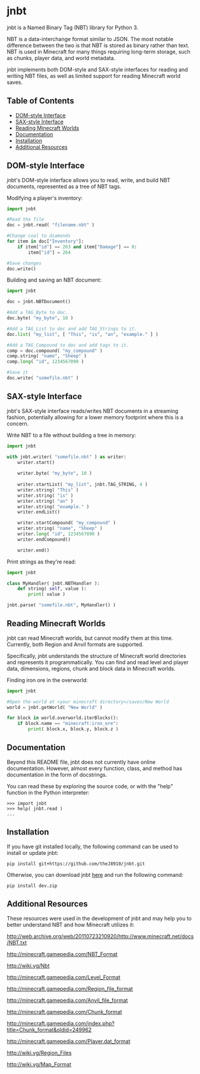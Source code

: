 jnbt
=========

jnbt is a Named Binary Tag (NBT) library for Python 3.

NBT is a data-interchange format similar to JSON. The most notable difference between the two is that NBT is stored as binary rather than text. NBT is used in Minecraft for many things requiring long-term storage, such as chunks, player data, and world metadata.

jnbt implements both DOM-style and SAX-style interfaces for reading and writing NBT files, as well as limited support for reading Minecraft world saves.

Table of Contents
-----------------
* [DOM-style Interface](#dom-style-interface)
* [SAX-style Interface](#sax-style-interface)
* [Reading Minecraft Worlds](#reading-minecraft-worlds)
* [Documentation](#documentation)
* [Installation](#installation)
* [Additional Resources](#additional-resources)

DOM-style Interface
-------------------
jnbt's DOM-style interface allows you to read, write, and build NBT documents, represented as a tree of NBT tags.

Modifying a player's inventory:
```python
import jnbt

#Read the file
doc = jnbt.read( "filename.nbt" )

#Change coal to diamonds
for item in doc["Inventory"]:
    if item["id"] == 263 and item["Damage"] == 0:
        item["id"] = 264

#Save changes
doc.write()
```

Building and saving an NBT document:
```python
import jnbt

doc = jnbt.NBTDocument()

#Add a TAG_Byte to doc.
doc.byte( "my_byte", 10 )

#Add a TAG_List to doc and add TAG_Strings to it.
doc.list( "my_list", [ "This", "is", "an", "example." ] )

#Add a TAG_Compound to doc and add tags to it.
comp = doc.compound( "my_compound" )
comp.string( "name", "Sheep" )
comp.long( "id", 1234567890 )

#Save it
doc.write( "somefile.nbt" )
```

SAX-style Interface
-------------------
jnbt's SAX-style interface reads/writes NBT documents in a streaming fashion, potentially allowing for a lower memory footprint where this is a concern.

Write NBT to a file without building a tree in memory:
```python
import jnbt

with jnbt.writer( "somefile.nbt" ) as writer:
    writer.start()
    
    writer.byte( "my_byte", 10 )
    
    writer.startList( "my_list", jnbt.TAG_STRING, 4 )
    writer.string( "This" )
    writer.string( "is" )
    writer.string( "an" )
    writer.string( "example." )
    writer.endList()

    writer.startCompound( "my_compound" )
    writer.string( "name", "Sheep" )
    writer.long( "id", 1234567890 )
    writer.endCompound()

    writer.end()
```

Print strings as they're read:
```python
import jnbt

class MyHandler( jnbt.NBTHandler ):
    def string( self, value ):
        print( value )

jnbt.parse( "somefile.nbt", MyHandler() )
```

Reading Minecraft Worlds
------------------------
jnbt can read Minecraft worlds, but cannot modify them at this time.
Currently, both Region and Anvil formats are supported.

Specifically, jnbt understands the structure of Minecraft world directories and represents it programmatically. You can find and read level and player data, dimensions, regions, chunk and block data in Minecraft worlds.

Finding iron ore in the overworld:
```python
import jnbt

#Open the world at <your minecraft directory>/saves/New World
world = jnbt.getWorld( "New World" )

for block in world.overworld.iterBlocks():
    if block.name == "minecraft:iron_ore":
        print( block.x, block.y, block.z )
```

Documentation
-------------
Beyond this README file, jnbt does not currently have online documentation. However, almost every function, class, and method has documentation in the form of docstrings.

You can read these by exploring the source code, or with the "help" function in the Python interpreter:
```
>>> import jnbt
>>> help( jnbt.read )
...
```

Installation
------------
If you have git installed locally, the following command can be used to install or update jnbt:

`pip install git+https://github.com/theJ8910/jnbt.git`

Otherwise, you can download jnbt [here](https://github.com/theJ8910/jnbt/archive/dev.zip) and run the following command:

`pip install dev.zip`

Additional Resources
-------------------
These resources were used in the development of jnbt and may help you to better understand NBT and how Minecraft utilizes it:

http://web.archive.org/web/20110723210920/http://www.minecraft.net/docs/NBT.txt

http://minecraft.gamepedia.com/NBT_Format

http://wiki.vg/Nbt


http://minecraft.gamepedia.com/Level_Format

http://minecraft.gamepedia.com/Region_file_format

http://minecraft.gamepedia.com/Anvil_file_format

http://minecraft.gamepedia.com/Chunk_format

http://minecraft.gamepedia.com/index.php?title=Chunk_format&oldid=249962

http://minecraft.gamepedia.com/Player.dat_format

http://wiki.vg/Region_Files

http://wiki.vg/Map_Format
